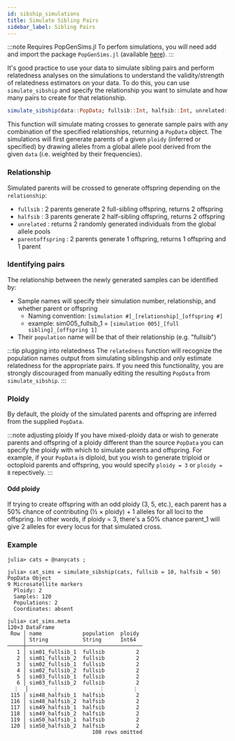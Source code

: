 ```yaml
---
id: sibship_simulations
title: Simulate Sibling Pairs
sidebar_label: Sibling Pairs
---
```


:::note Requires PopGenSims.jl
To perfom simulations, you will need add and import the package `PopGenSims.jl` (available [here](https://github.com/pdimens/PopGenSims.jl)).
:::

It's good practice to use your data to simulate sibling pairs and perform
relatedness analyses on the simulations to understand the validity/strength 
of relatedness estimators on your data. To do this, you can use `simulate_sibship`
and specify the relationship you want to simulate and how many pairs to create for
that relationship.

```julia
simulate_sibship(data::PopData; fullsib::Int, halfsib::Int, unrelated::Int, parentoffspring::Int, ploidy::Int)
```

This function will simulate mating crosses to generate sample pairs with any combination of
the specified relationships, returning a `PopData` object. The simulations will first 
generate parents of a given `ploidy` (inferred or specified) by drawing alleles from 
a global allele pool derived from the given `data` (i.e. weighted by their frequencies).


### Relationship
Simulated parents will be crossed to generate offspring depending on the `relationship`:
- `fullsib` : 2 parents generate 2 full-sibling offspring, returns 2 offspring
- `halfsib` : 3 parents generate 2 half-sibling offspring, returns 2 offspring
- `unrelated` : returns 2 randomly generated individuals from the global allele pools
- `parentoffspring` : 2 parents generate 1 offspring, returns 1 offspring and 1 parent

### Identifying pairs
The relationship between the newly generated samples can be identified by:
- Sample names will specify their simulation number, relationship, and whether parent or offspring
    - Naming convention: `[simulation #]_[relationship]_[offspring #]`
    - example: sim005_fullsib_1 = `[simulation 005]_[full sibling]_[offspring 1]`
- Their `population` name will be that of their relationship (e.g. "fullsib")

:::tip plugging into relatedness
The `relatedness` function will recognize the population names output from simulating siblingship
and only estimate relatedness for the appropriate pairs. If you need this functionality, you are
strongly discouraged from manually editing the resulting `PopData` from `simulate_sibship`.
:::

### Ploidy
By default, the ploidy of the simulated parents and offspring are inferred from the supplied `PopData`.

:::note adjusting ploidy
If you have mixed-ploidy data or wish to generate parents and offspring of a ploidy different than the source
`PopData` you can specify the ploidy with which to simulate parents and offspring. For example, if your `PopData`
is diploid, but you wish to generate triploid or octoploid parents and offspring, you would specify `ploidy = 3`
 or `ploidy = 8` repectively.
:::

#### Odd ploidy
If trying to create offspring with an odd ploidy (3, 5, etc.), each parent has a 50% chance of 
contributing (½ × ploidy) + 1 alleles for all loci to the offspring. In other words, if ploidy = 3,
there's a 50% chance parent_1 will give 2 alleles for every locus for that simulated cross.

### Example
```
julia> cats = @nanycats ;

julia> cat_sims = simulate_sibship(cats, fullsib = 10, halfsib = 50)
PopData Object
9 Microsatellite markers
  Ploidy: 2
  Samples: 120
  Populations: 2
  Coordinates: absent

julia> cat_sims.meta
120×3 DataFrame
 Row │ name             population  ploidy 
     │ String           String      Int64  
─────┼─────────────────────────────────────
   1 │ sim01_fullsib_1  fullsib          2
   2 │ sim01_fullsib_2  fullsib          2
   3 │ sim02_fullsib_1  fullsib          2
   4 │ sim02_fullsib_2  fullsib          2
   5 │ sim03_fullsib_1  fullsib          2
   6 │ sim03_fullsib_2  fullsib          2
  ⋮  │        ⋮             ⋮         ⋮
 115 │ sim48_halfsib_1  halfsib          2
 116 │ sim48_halfsib_2  halfsib          2
 117 │ sim49_halfsib_1  halfsib          2
 118 │ sim49_halfsib_2  halfsib          2
 119 │ sim50_halfsib_1  halfsib          2
 120 │ sim50_halfsib_2  halfsib          2
                           108 rows omitted
```
